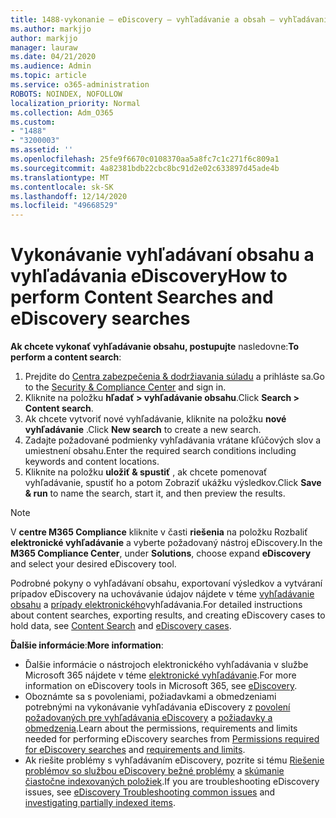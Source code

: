 ```yaml
---
title: 1488-vykonanie – eDiscovery – vyhľadávanie a obsah – vyhľadávania
ms.author: markjjo
author: markjjo
manager: lauraw
ms.date: 04/21/2020
ms.audience: Admin
ms.topic: article
ms.service: o365-administration
ROBOTS: NOINDEX, NOFOLLOW
localization_priority: Normal
ms.collection: Adm_O365
ms.custom:
- "1488"
- "3200003"
ms.assetid: ''
ms.openlocfilehash: 25fe9f6670c0108370aa5a8fc7c1c271f6c809a1
ms.sourcegitcommit: 4a82381bdb22cbc8bc91d2e02c633897d45ade4b
ms.translationtype: MT
ms.contentlocale: sk-SK
ms.lasthandoff: 12/14/2020
ms.locfileid: "49668529"
---
```

# <a name="how-to-perform-content-searches-and-ediscovery-searches"></a><span data-ttu-id="db264-102">Vykonávanie vyhľadávaní obsahu a vyhľadávania eDiscovery</span><span class="sxs-lookup"><span data-stu-id="db264-102">How to perform Content Searches and eDiscovery searches</span></span>

<span data-ttu-id="db264-103">**Ak chcete vykonať vyhľadávanie obsahu, postupujte** nasledovne:</span><span class="sxs-lookup"><span data-stu-id="db264-103">**To perform a content search**:</span></span>

1. <span data-ttu-id="db264-104">Prejdite do [Centra zabezpečenia & dodržiavania súladu](https://protection.office.com) a prihláste sa.</span><span class="sxs-lookup"><span data-stu-id="db264-104">Go to the [Security & Compliance Center](https://protection.office.com) and sign in.</span></span>
2. <span data-ttu-id="db264-105">Kliknite na položku **hľadať > vyhľadávanie obsahu**.</span><span class="sxs-lookup"><span data-stu-id="db264-105">Click **Search > Content search**.</span></span>
3. <span data-ttu-id="db264-106">Ak chcete vytvoriť nové vyhľadávanie, kliknite na položku **nové vyhľadávanie** .</span><span class="sxs-lookup"><span data-stu-id="db264-106">Click **New search** to create a new search.</span></span>
4. <span data-ttu-id="db264-107">Zadajte požadované podmienky vyhľadávania vrátane kľúčových slov a umiestnení obsahu.</span><span class="sxs-lookup"><span data-stu-id="db264-107">Enter the required search conditions including keywords and content locations.</span></span>
5. <span data-ttu-id="db264-108">Kliknite na položku **uložiť & spustiť** , ak chcete pomenovať vyhľadávanie, spustiť ho a potom Zobraziť ukážku výsledkov.</span><span class="sxs-lookup"><span data-stu-id="db264-108">Click **Save & run** to name the search, start it, and then preview the results.</span></span>

> [!NOTE]
> <span data-ttu-id="db264-109">V **centre M365 Compliance** kliknite v časti **riešenia** na položku Rozbaliť **elektronické vyhľadávanie** a vyberte požadovaný nástroj eDiscovery.</span><span class="sxs-lookup"><span data-stu-id="db264-109">In the **M365 Compliance Center**, under **Solutions**, choose expand **eDiscovery** and select your desired eDiscovery tool.</span></span>

<span data-ttu-id="db264-110">Podrobné pokyny o vyhľadávaní obsahu, exportovaní výsledkov a vytváraní prípadov eDiscovery na uchovávanie údajov nájdete v téme [vyhľadávanie obsahu](https://docs.microsoft.com/microsoft-365/compliance/content-search) a [prípady elektronického](https://docs.microsoft.com/microsoft-365/compliance/ediscovery-cases)vyhľadávania.</span><span class="sxs-lookup"><span data-stu-id="db264-110">For detailed instructions about content searches, exporting results, and creating eDiscovery cases to hold data, see [Content Search](https://docs.microsoft.com/microsoft-365/compliance/content-search) and [eDiscovery cases](https://docs.microsoft.com/microsoft-365/compliance/ediscovery-cases).</span></span>

<span data-ttu-id="db264-111">**Ďalšie informácie**:</span><span class="sxs-lookup"><span data-stu-id="db264-111">**More information**:</span></span>

- <span data-ttu-id="db264-112">Ďalšie informácie o nástrojoch elektronického vyhľadávania v službe Microsoft 365 nájdete v téme [elektronické vyhľadávanie](https://docs.microsoft.com/microsoft-365/compliance/ediscovery).</span><span class="sxs-lookup"><span data-stu-id="db264-112">For more information on eDiscovery tools in Microsoft 365, see [eDiscovery](https://docs.microsoft.com/microsoft-365/compliance/ediscovery).</span></span>
- <span data-ttu-id="db264-113">Oboznámte sa s povoleniami, požiadavkami a obmedzeniami potrebnými na vykonávanie vyhľadávania eDiscovery z [povolení požadovaných pre vyhľadávania eDiscovery](https://docs.microsoft.com/microsoft-365/compliance/assign-ediscovery-permissions) a [požiadavky a obmedzenia](https://docs.microsoft.com/microsoft-365/compliance/limits-for-content-search).</span><span class="sxs-lookup"><span data-stu-id="db264-113">Learn about the permissions, requirements and limits needed for performing eDiscovery searches from [Permissions required for eDiscovery searches](https://docs.microsoft.com/microsoft-365/compliance/assign-ediscovery-permissions) and [requirements and limits](https://docs.microsoft.com/microsoft-365/compliance/limits-for-content-search).</span></span>
- <span data-ttu-id="db264-114">Ak riešite problémy s vyhľadávaním eDiscovery, pozrite si tému [Riešenie problémov so službou eDiscovery bežné problémy](https://docs.microsoft.com/microsoft-365/compliance/ediscovery-troubleshooting-common-issues) a [skúmanie čiastočne indexovaných položiek](https://docs.microsoft.com/microsoft-365/compliance/investigating-partially-indexed-items-in-ediscovery).</span><span class="sxs-lookup"><span data-stu-id="db264-114">If you are troubleshooting eDiscovery issues, see [eDiscovery Troubleshooting common issues](https://docs.microsoft.com/microsoft-365/compliance/ediscovery-troubleshooting-common-issues) and [investigating partially indexed items](https://docs.microsoft.com/microsoft-365/compliance/investigating-partially-indexed-items-in-ediscovery).</span></span>
